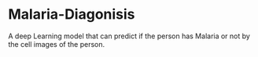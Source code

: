 # Malaria-Diagonisis
A deep Learning model that can predict if the person has Malaria or not by the cell images of the person.
